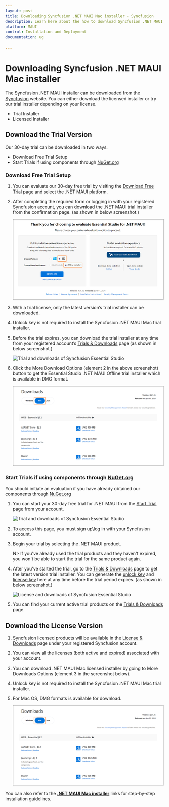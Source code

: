 ```yaml
---
layout: post
title: Downloading Syncfusion .NET MAUI Mac installer - Syncfusion
description: Learn here about the how to download Syncfusion .NET MAUI mac installer packages from syncfusion website.
platform: MAUI
control: Installation and Deployment
documentation: ug

---
```


# Downloading Syncfusion .NET MAUI Mac installer

The Syncfusion .NET MAUI installer can be downloaded from the [Syncfusion](https://www.syncfusion.com/maui-controls) website. You can either download the licensed installer or try our trial installer depending on your license. 

   -	Trial Installer
   -	Licensed Installer


## Download the Trial Version

Our 30-day trial can be downloaded in two ways.

   * Download Free Trial Setup
   * Start Trials if using components through [NuGet.org](https://www.nuget.org/packages?q=syncfusion)


### Download Free Trial Setup

1. You can evaluate our 30-day free trial by visiting the [Download Free Trial](https://www.syncfusion.com/downloads) page and select the .NET MAUI platform.
2. After completing the required form or logging in with your registered Syncfusion account, you can download the .NET MAUI trial installer from the confirmation page. (as shown in below screenshot.) 
   
   ![Trial and downloads of Syncfusion Essential Studio](images/trial-confirmation.png)
   
3. With a trial license, only the latest version’s trial installer can be downloaded.
4. Unlock key is not required to install the Syncfusion .NET MAUI Mac trial installer.
5. Before the trial expires, you can download the trial installer at any time from your registered account’s [Trials & Downloads](https://www.syncfusion.com/account/manage-trials/downloads) page (as shown in below screenshot.)

   ![Trial and downloads of Syncfusion Essential Studio](images/trial-download.png)

6. Click the More Download Options (element 2 in the above screenshot) button to get the Essential Studio .NET MAUI Offline trial installer which is available in DMG format.

   ![License and downloads of Syncfusion Essential Studio](images/Mac_Download.png)
   
### Start Trials if using components through [NuGet.org](https://www.nuget.org/packages?q=syncfusion)

You should initiate an evaluation if you have already obtained our components through [NuGet.org](https://www.nuget.org/packages?q=syncfusion)

1. You can start your 30-day free trial for .NET MAUI from the [Start Trial](https://www.syncfusion.com/account/manage-trials/start-trials) page from your account.
   
   ![Trial and downloads of Syncfusion Essential Studio](images/start-trial-download.png)
   
2. To access this page, you must sign up\log in with your Syncfusion account.
3. Begin your trial by selecting the .NET MAUI product. 

   N> If you've already used the trial products and they haven't expired, you won't be able to start the trial for the same product again.

4. After you've started the trial, go to the [Trials & Downloads](https://www.syncfusion.com/account/manage-trials/downloads) page to get the latest version trial installer. You can generate the [unlock key](https://support.syncfusion.com/kb/article/7053) and [license key](/maui/licensing/how-to-generate) here at any time before the trial period expires. (as shown in below screenshot.)

   ![License and downloads of Syncfusion Essential Studio](images/start-trial-download-installer.png)

5. You can find your current active trial products on the [Trials & Downloads](https://www.syncfusion.com/account/manage-trials/downloads) page.
   

## Download the License Version

1. Syncfusion licensed products will be available in the [License & Downloads](https://www.syncfusion.com/account/downloads) page under your registered Syncfusion account.
2. You can view all the licenses (both active and expired) associated with your account.
3. You can download .NET MAUI Mac licensed installer by going to More Downloads Options (element 3 in the screenshot below).
4. Unlock key is not required to install the Syncfusion .NET MAUI Mac trial installer.
5. For Mac OS, DMG formats is available for download.

   ![License and downloads of Syncfusion Essential Studio](images/Mac_Download.png)
	
	
You can also refer to the [**.NET MAUI Mac installer**](https://help.syncfusion.com/maui/installation/mac-installer/how-to-install) links for step-by-step installation guidelines.	
